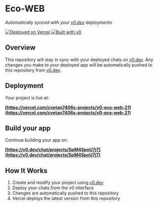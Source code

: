 # Eco-WEB

*Automatically synced with your [v0.dev](https://v0.dev) deployments*

[![Deployed on Vercel](https://img.shields.io/badge/Deployed%20on-Vercel-black?style=for-the-badge&logo=vercel)](https://vercel.com/cvetan7406s-projects/v0-eco-web-21)
[![Built with v0](https://img.shields.io/badge/Built%20with-v0.dev-black?style=for-the-badge)](https://v0.dev/chat/projects/SpM4SpnU7j7)

## Overview

This repository will stay in sync with your deployed chats on [v0.dev](https://v0.dev).
Any changes you make to your deployed app will be automatically pushed to this repository from [v0.dev](https://v0.dev).

## Deployment

Your project is live at:

**[https://vercel.com/cvetan7406s-projects/v0-eco-web-21](https://vercel.com/cvetan7406s-projects/v0-eco-web-21)**

## Build your app

Continue building your app on:

**[https://v0.dev/chat/projects/SpM4SpnU7j7](https://v0.dev/chat/projects/SpM4SpnU7j7)**

## How It Works

1. Create and modify your project using [v0.dev](https://v0.dev)
2. Deploy your chats from the v0 interface
3. Changes are automatically pushed to this repository
4. Vercel deploys the latest version from this repository